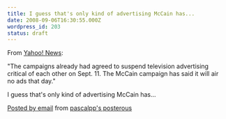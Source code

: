 ```yaml
---
title: I guess that's only kind of advertising McCain has...
date: 2008-09-06T16:30:55.000Z
wordpress_id: 203
status: draft
---
```


From [Yahoo! News](http://news.yahoo.com/s/ap/20080906/ap%5Fon%5Fel%5Fpr/candidates%5Fsept11):   
  
 "The campaigns already had agreed to suspend television advertising critical of each other on Sept. 11\. The McCain campaign has said it will air no ads that day."   
  
 I guess that's only kind of advertising McCain has...

[Posted by email](http://posterous.com) from [pascalpp's posterous](http://pascalpp.posterous.com/i-guess-thats-only-kind-of-adv)


